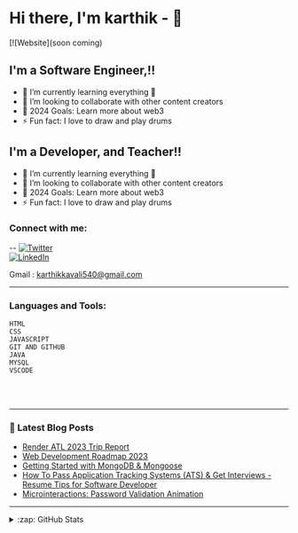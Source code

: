 # Hi there, I'm karthik - 👋

[![Website](soon coming)




## I'm a Software Engineer,!!

- 🌱 I’m currently learning everything 🤣
- 👯 I’m looking to collaborate with other content creators
- 🥅 2024 Goals: Learn more about web3
- ⚡ Fun fact: I love to draw and play drums

## I'm a Developer, and Teacher!!

- 🌱 I’m currently learning everything 🤣
- 👯 I’m looking to collaborate with other content creators
- 🥅 2024 Goals: Learn more about web3
- ⚡ Fun fact: I love to draw and play drums

### Connect with me:

--
[![Twitter](./img/instagram-light.svg)](https://twitter.com/Karthikkavali54)<br>
[![LinkedIn](./img/instagram-light.svg)](https://www.linkedin.com/in/karthik-kavali/)


Gmail : karthikkavali540@gmail.com

---

### Languages and Tools:

    HTML
    CSS
    JAVASCRIPT
    GIT AND GITHUB
    JAVA
    MYSQL
    VSCODE

<br />
<br />

---
### 📕 Latest Blog Posts

<!-- BLOG-POST-LIST:START -->

- [Render ATL 2023 Trip Report](https://dev.to/codestackr/render-atl-2023-trip-report-mp4)
- [Web Development Roadmap 2023](https://dev.to/codestackr/web-development-roadmap-2023-5beo)
- [Getting Started with MongoDB &amp; Mongoose](https://dev.to/codestackr/getting-started-with-mongodb-mongoose-2h6a)
- [How To Pass Application Tracking Systems &lpar;ATS&rpar; &amp; Get Interviews - Resume Tips for Software Developer](https://dev.to/codestackr/how-to-pass-application-tracking-systems-ats-get-interviews-resume-tips-for-software-developer-4bmo)
- [Microinteractions: Password Validation Animation](https://dev.to/codestackr/microinteractions-password-validation-animation-5629)
<!-- BLOG-POST-LIST:END -->


---


<details>
  <summary>:zap: GitHub Stats</summary>

  - Coming soon in 2024
